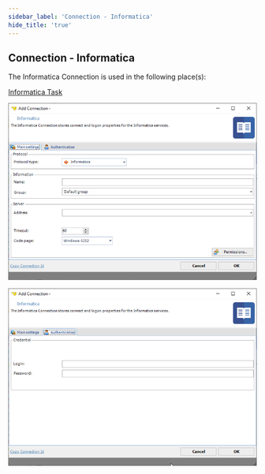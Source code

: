 ```yaml
---
sidebar_label: 'Connection - Informatica'
hide_title: 'true'
---
```


## Connection - Informatica

The Informatica Connection is used in the following place(s):
 
[Informatica Task](../../client-user-interface/server/job-tasks/informatica-tasks/run-job)

![](../../../static/img/connection-informatica-main.png)
 
![](../../../static/img/connection-informatica-authentication.png)


